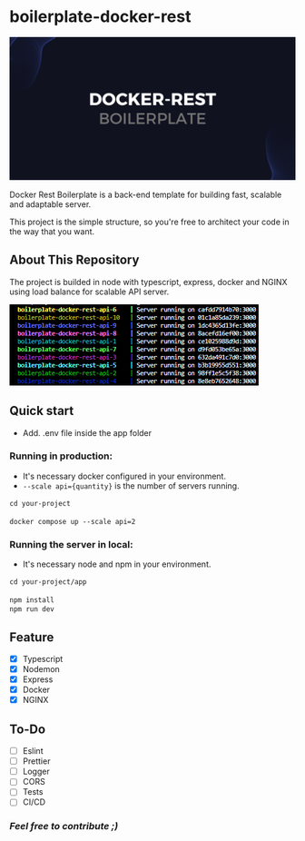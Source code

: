 # boilerplate-docker-rest

![Banner](https://github.com/kumanaya/boilerplate-docker-rest/blob/master/media/banner.png?raw=true)

Docker Rest Boilerplate is a back-end template for building fast, scalable and adaptable server.

This project is the simple structure, so you're free to architect your code in the way that you want.

## About This Repository

The project is builded in node with typescript, express, docker and NGINX using load balance for scalable API server.

![Terminal](https://github.com/kumanaya/boilerplate-docker-rest/blob/master/media/terminal.png?raw=true)

## Quick start
- Add. .env file inside the app folder

### Running in production:
- It's necessary docker configured in your environment.
- ```--scale api={quantity}``` is the number of servers running.

```
cd your-project

docker compose up --scale api=2
```
### Running the server in local:
- It's necessary node and npm in your environment.
```
cd your-project/app

npm install
npm run dev
```

## Feature
- [x] Typescript
- [x] Nodemon
- [x] Express
- [x] Docker
- [x] NGINX

## To-Do
- [ ] Eslint
- [ ] Prettier
- [ ] Logger
- [ ] CORS
- [ ] Tests
- [ ] CI/CD

### _Feel free to contribute ;)_

